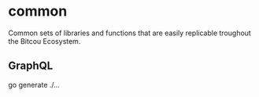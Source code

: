 # common
Common sets of libraries and functions that are easily replicable troughout the Bitcou Ecosystem.

## GraphQL
go generate ./...

